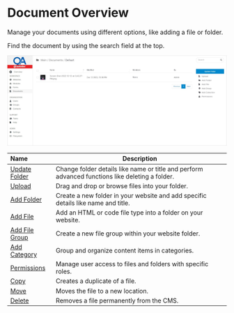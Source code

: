 # Document Overview

Manage your documents using different options, like adding a file or folder.

Find the document by using the search field at the top.

<img src="../../../images/manage-documents.jpg" alt="manage-documents"></a>

**Name** | **Description**
:--- | ---
<a href="/workspace/documents/document-overview/update-folder/">Update Folder</a> | Change folder details like name or title and perform advanced functions like deleting a folder.
<a href="/workspace/documents/document-overview/upload/">Upload</a> | Drag and drop or browse files into your folder. 
<a href="/workspace/documents/document-overview/add-folder/">Add Folder</a> | Create a new folder in your website and add specific details like name and title.
<a href="/workspace/documents/document-overview/add-file/">Add File</a> | Add an HTML or code file type into a folder on your website. 
<a href="/workspace/documents/document-overview/add-group/">Add File Group</a> | Create a new file group within your website folder.
<a href="/workspace/documents/document-overview/add-category/">Add Category</a> | Group and organize content items in categories.
<a href="/workspace/documents/document-overview/permissions/">Permissions</a> | Manage user access to files and folders with specific roles.
<a href="/workspace/documents/manage-file-folder/copy/">Copy</a> | Creates a duplicate of a file.
<a href="/workspace/documents/manage-file-folder/move/">Move</a> | Moves the file to a new location.
<a href="/workspace/documents/manage-file-folder/delete/">Delete</a> | Removes a file permanently from the CMS.